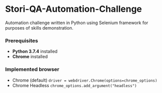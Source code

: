 # Stori-QA-Automation-Challenge
Automation challenge written in Python using Selenium framework for purposes of skills demonstration.

### Prerequisites
* **Python 3.7.4** installed
* **Chrome** installed

### Implemented browser
* Chrome (default) `driver = webdriver.Chrome(options=chrome_options)`
* Chrome Headless `chrome_options.add_argument("headless")`
